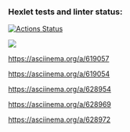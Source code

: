 ### Hexlet tests and linter status:
[![Actions Status](https://github.com/CriSmile92/frontend-project-lvl1/actions/workflows/hexlet-check.yml/badge.svg)](https://github.com/CriSmile92/frontend-project-lvl1/actions)

<a href="https://codeclimate.com/github/CriSmile92/frontend-project-lvl1/maintainability"><img src="https://api.codeclimate.com/v1/badges/2cc40607b879a2f2ce5b/maintainability" /></a>

https://asciinema.org/a/619057

https://asciinema.org/a/619054

https://asciinema.org/a/628954

https://asciinema.org/a/628969

https://asciinema.org/a/628972